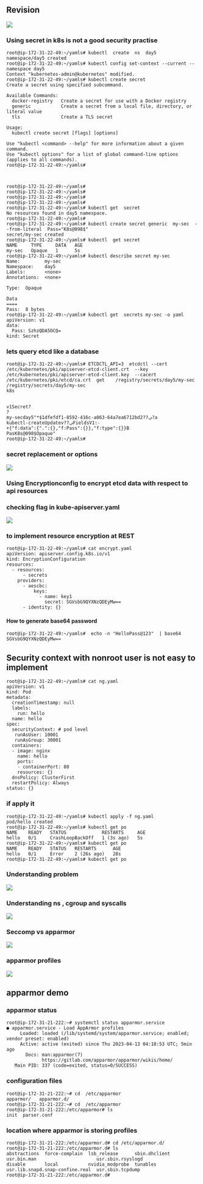 ## Revision 

<img src="rev.png">

### Using secret in k8s is not a good security practise 

```
root@ip-172-31-22-49:~/yamls# kubectl  create  ns  day5 
namespace/day5 created
root@ip-172-31-22-49:~/yamls# kubectl config set-context --current --namespace day5
Context "kubernetes-admin@kubernetes" modified.
root@ip-172-31-22-49:~/yamls# kubectl create secret
Create a secret using specified subcommand.

Available Commands:
  docker-registry   Create a secret for use with a Docker registry
  generic           Create a secret from a local file, directory, or literal value
  tls               Create a TLS secret

Usage:
  kubectl create secret [flags] [options]

Use "kubectl <command> --help" for more information about a given command.
Use "kubectl options" for a list of global command-line options (applies to all commands).
root@ip-172-31-22-49:~/yamls# 



root@ip-172-31-22-49:~/yamls# 
root@ip-172-31-22-49:~/yamls# 
root@ip-172-31-22-49:~/yamls# 
root@ip-172-31-22-49:~/yamls# 
root@ip-172-31-22-49:~/yamls# kubectl get  secret
No resources found in day5 namespace.
root@ip-172-31-22-49:~/yamls# 
root@ip-172-31-22-49:~/yamls# kubectl create secret generic  my-sec  --from-literal  Pass="K8s@098$" 
secret/my-sec created
root@ip-172-31-22-49:~/yamls# kubectl  get secret
NAME     TYPE     DATA   AGE
my-sec   Opaque   1      5s
root@ip-172-31-22-49:~/yamls# kubectl describe secret my-sec 
Name:         my-sec
Namespace:    day5
Labels:       <none>
Annotations:  <none>

Type:  Opaque

Data
====
Pass:  8 bytes
root@ip-172-31-22-49:~/yamls# kubectl get  secrets my-sec -o yaml 
apiVersion: v1
data:
  Pass: SzhzQDA5OCQ=
kind: Secret

```

### lets query etcd like a database 

```
root@ip-172-31-22-49:~/yamls# ETCDCTL_API=3  etcdctl --cert  /etc/kubernetes/pki/apiserver-etcd-client.crt  --key  /etc/kubernetes/pki/apiserver-etcd-client.key  --cacert /etc/kubernetes/pki/etcd/ca.crt  get    /registry/secrets/day5/my-sec
/registry/secrets/day5/my-sec
k8s


v1Secret?
?
my-secday5"*$1dfefdf1-8592-416c-a063-64a7ea6712bd2??ݡ?a
kubectl-createUpdatev??ݡFieldsV1:-
+{"f:data":{".":{},"f:Pass":{}},"f:type":{}}B
PasK8s@098$Opaque"
root@ip-172-31-22-49:~/yamls# 
```
### secret replacement or options 

<img src="sec1.png">

### Using Encryptionconfig to encrypt etcd data with respect to api resources 

### checking flag in kube-apiserver.yaml 

<img src="flag.png">

### to implement resource encryption at REST 

```
root@ip-172-31-22-49:~/yamls# cat encrypt.yaml 
apiVersion: apiserver.config.k8s.io/v1
kind: EncryptionConfiguration
resources:
  - resources:
      - secrets
    providers:
      - aescbc:
          keys:
            - name: key1
              secret: SGVsbG9QYXNzQDEyMw== 
      - identity: {}

```

#### How to generate base64 password 

```
root@ip-172-31-22-49:~/yamls#  echo -n "HelloPass@123"  | base64 
SGVsbG9QYXNzQDEyMw==
```

## Security context with nonroot user is not easy to implement 

```
root@ip-172-31-22-49:~/yamls# cat ng.yaml 
apiVersion: v1
kind: Pod
metadata:
  creationTimestamp: null
  labels:
    run: hello
  name: hello
spec:
  securityContext: # pod level
   runAsUser: 10001
   runAsGroup: 30001
  containers:
  - image: nginx
    name: hello
    ports:
    - containerPort: 80
    resources: {}
  dnsPolicy: ClusterFirst
  restartPolicy: Always
status: {}

```

### if apply it 

```
root@ip-172-31-22-49:~/yamls# kubectl apply -f ng.yaml 
pod/hello created
root@ip-172-31-22-49:~/yamls# kubectl get po 
NAME    READY   STATUS             RESTARTS     AGE
hello   0/1     CrashLoopBackOff   1 (3s ago)   5s
root@ip-172-31-22-49:~/yamls# kubectl get po 
NAME    READY   STATUS   RESTARTS      AGE
hello   0/1     Error    2 (26s ago)   28s
root@ip-172-31-22-49:~/yamls# kubectl get po 

```

### Understanding problem 

<img src="prob1.png">

### Understanding ns , cgroup and syscalls

<img src="sys.png">

### Seccomp vs apparmor 

<img src="appr.png">

### apparmor profiles 

<img src="profile.png">

## apparmor demo

### apparmor status 

```
root@ip-172-31-21-222:~# systemctl status apparmor.service 
● apparmor.service - Load AppArmor profiles
     Loaded: loaded (/lib/systemd/system/apparmor.service; enabled; vendor preset: enabled)
     Active: active (exited) since Thu 2023-04-13 04:18:53 UTC; 5min ago
       Docs: man:apparmor(7)
             https://gitlab.com/apparmor/apparmor/wikis/home/
   Main PID: 337 (code=exited, status=0/SUCCESS)

```

### configuration files 

```
root@ip-172-31-21-222:~# cd  /etc/apparmor
apparmor/   apparmor.d/ 
root@ip-172-31-21-222:~# cd  /etc/apparmor
root@ip-172-31-21-222:/etc/apparmor# ls
init  parser.conf

```

### location where apparmor is storing profiles 

```
root@ip-172-31-21-222:/etc/apparmor.d# cd /etc/apparmor.d/
root@ip-172-31-21-222:/etc/apparmor.d# ls
abstractions  force-complain  lsb_release      sbin.dhclient  usr.bin.man                      usr.sbin.rsyslogd
disable       local           nvidia_modprobe  tunables       usr.lib.snapd.snap-confine.real  usr.sbin.tcpdump
root@ip-172-31-21-222:/etc/apparmor.d# 


```


